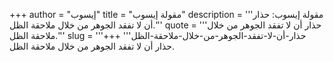 +++
author = "إيسوب"
title = "مقولة إيسوب"
description = '''مقولة إيسوب: حذار أن لا تفقد الجوهر من خلال ملاحقة الظل.'''
quote = '''حذار أن لا تفقد الجوهر من خلال ملاحقة الظل.'''
slug = '''حذار-أن-لا-تفقد-الجوهر-من-خلال-ملاحقة-الظل'''
+++
حذار أن لا تفقد الجوهر من خلال ملاحقة الظل.
